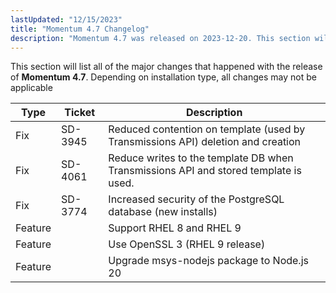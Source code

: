 ```yaml
---
lastUpdated: "12/15/2023"
title: "Momentum 4.7 Changelog"
description: "Momentum 4.7 was released on 2023-12-20. This section will list all of the major changes that happened with the release of Momentum 4.7. Depending on installation type, all changes may not be applicable"
---
```


This section will list all of the major changes that happened with the release of **Momentum 4.7**. Depending on installation type, all changes may not be applicable

<a name="changelog.4.7.table"></a>

| Type | Ticket | Description |
| --- | --- | --- |
| Fix | SD-3945 | Reduced contention on template (used by Transmissions API) deletion and creation |
| Fix | SD-4061 | Reduce writes to the template DB when Transmissions API and stored template is used. |
| Fix | SD-3774 | Increased security of the PostgreSQL database (new installs) |
| Feature | | Support RHEL 8 and RHEL 9 |
| Feature | | Use OpenSSL 3 (RHEL 9 release) |
| Feature | | Upgrade msys-nodejs package to Node.js 20 |
